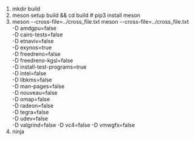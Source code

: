1. mkdir build
2. meson setup build && cd build  # pip3 install meson
3. meson  --cross-file=../cross_file.txt 
meson --cross-file=../cross_file.txt \
    -D amdgpu=false \
    -D cairo-tests=false \
    -D etnaviv=false \
    -D exynos=true \
    -D freedreno=false \
    -D freedreno-kgsl=false \
    -D install-test-programs=true \
    -D intel=false \
    -D libkms=false \
    -D man-pages=false \
    -D nouveau=false \
    -D omap=false \
    -D radeon=false \
    -D tegra=false \
    -D udev=false \
    -D valgrind=false  -D vc4=false -D vmwgfx=false
4. ninja
